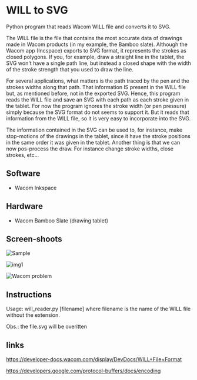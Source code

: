 # WILL to SVG

Python program that reads Wacom WILL file and converts it to SVG. 

The WILL file is the file that contains the most accurate data of drawings made in Wacom products (in my example, the Bamboo slate). Although the Wacom app (Incspace) exports to SVG format, it represents the strokes as closed polygons. If you, for example, draw a straight line in the tablet, the SVG won't have a single path line, but instead a closed shape with the width of the stroke strength that you used to draw the line. 

For several applications, what matters is the path traced by the pen and the strokes widths along that path. That information IS present in the WILL file but, as mentioned before, not in the exported SVG. Hence, this program reads the WILL file and save an SVG with each path as each stroke given in the tablet. For now the program ignores the stroke width (or pen pressure) simply because the SVG format do not seems to support it. But it reads that information from the WILL file, so it is very easy to incorporate into the SVG.

The information contained in the SVG can be used to, for instance, make stop-motions of the drawings in the tablet, since it have the stroke positions in the same order it was given in the tablet. Another thing is that we can now pos-process the draw. For instance change stroke widths, close strokes, etc...

## Software

- Wacom Inkspace

## Hardware

- Wacom Bamboo Slate (drawing tablet)

## Screen-shoots

![Sample](/doc/sample.png?raw=true "Sample")

![img1](/doc/img1.png?raw=true "img1")

![Wacom problem](/doc/wacom_problem.png?raw=true "Wacom problem")

## Instructions

Usage: will_reader.py [filename]
 where filename is the name of the WILL file without the extension.

 Obs.: the file.svg will be overitten

## links

https://developer-docs.wacom.com/display/DevDocs/WILL+File+Format

https://developers.google.com/protocol-buffers/docs/encoding